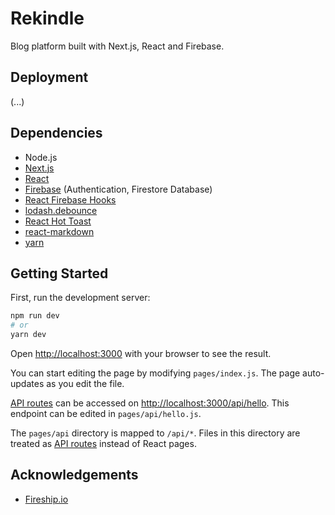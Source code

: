 # Rekindle

Blog platform built with Next.js, React and Firebase.

## Deployment

(...)

## Dependencies

- Node.js
- [Next.js](https://nextjs.org/)
- [React](https://reactjs.org/)
- [Firebase](https://firebase.google.com/) (Authentication, Firestore Database)
- [React Firebase Hooks](https://github.com/csfrequency/react-firebase-hooks)
- [lodash.debounce](https://www.npmjs.com/package/lodash.debounce)
- [React Hot Toast](https://react-hot-toast.com/)
- [react-markdown](https://github.com/remarkjs/react-markdown)
- [yarn](https://classic.yarnpkg.com/en/)

## Getting Started

First, run the development server:

```bash
npm run dev
# or
yarn dev
```

Open [http://localhost:3000](http://localhost:3000) with your browser to see the result.

You can start editing the page by modifying `pages/index.js`. The page auto-updates as you edit the file.

[API routes](https://nextjs.org/docs/api-routes/introduction) can be accessed on [http://localhost:3000/api/hello](http://localhost:3000/api/hello). This endpoint can be edited in `pages/api/hello.js`.

The `pages/api` directory is mapped to `/api/*`. Files in this directory are treated as [API routes](https://nextjs.org/docs/api-routes/introduction) instead of React pages.

## Acknowledgements

- [Fireship.io](https://fireship.io/)
